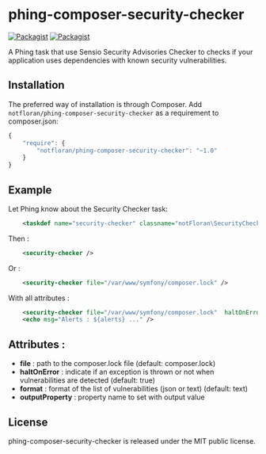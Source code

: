 phing-composer-security-checker
===============================

[![Packagist](http://img.shields.io/packagist/v/notfloran/phing-composer-security-checker.svg)](https://packagist.org/packages/metabor/statemachine)
[![Packagist](http://img.shields.io/packagist/dt/notfloran/phing-composer-security-checker.svg)](https://packagist.org/packages/metabor/statemachine)

A Phing task that use Sensio Security Advisories Checker to checks if your application uses dependencies with known security vulnerabilities.

Installation
------------

The preferred way of installation is through Composer. Add `notfloran/phing-composer-security-checker` as a requirement to composer.json:

```javascript
{
    "require": {
        "notfloran/phing-composer-security-checker": "~1.0"
    }
}
```

Example
-------

Let Phing know about the Security Checker task:

```xml
    <taskdef name="security-checker" classname="notFloran\SecurityChecker\PhingTask" />
```

Then :

```xml
    <security-checker />
```
    
Or :

```xml
    <security-checker file="/var/www/symfony/composer.lock" />
```

With all attributes :


```xml
    <security-checker file="/var/www/symfony/composer.lock"  haltOnError="false" format="text" outputProperty="alerts" />
    <echo msg="Alerts : ${alerts} ..." />
```


Attributes :
------------

* **file** : path to the composer.lock file (default: composer.lock)
* **haltOnError** : indicate if an exception is thrown or not when vulnerabilities are detected (default: true)
* **format** : format of the list of vulnerabilities (json or text) (default: text)
* **outputProperty** : property name to set with output value

License
-------

phing-composer-security-checker is released under the MIT public license.
